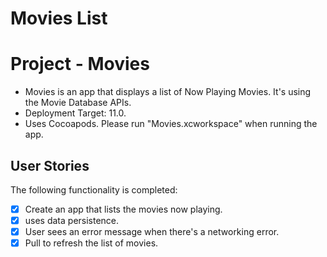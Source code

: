 # Movies List

# Project - Movies

- Movies is an app that displays a list of Now Playing Movies. It's using the Movie Database APIs. 
- Deployment Target: 11.0.
- Uses Cocoapods. Please run "Movies.xcworkspace" when running the app. 

## User Stories

The following functionality is completed:

- [X] Create an app that lists the movies now playing.
- [X] uses data persistence.
- [X] User sees an error message when there's a networking error.
- [X] Pull to refresh the list of movies. 
